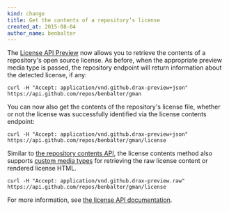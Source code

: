 ```yaml
---
kind: change
title: Get the contents of a repository’s license
created_at: 2015-08-04
author_name: benbalter
---
```


The [License API Preview](/v3/licenses/) now allows you to retrieve the contents of a repository's open source license. As before, when the appropriate preview media type is passed, the repository endpoint will return information about the detected license, if any:

    curl -H "Accept: application/vnd.github.drax-preview+json" https://api.github.com/repos/benbalter/gman

You can now also get the contents of the repository's license file, whether or not the license was successfully identified via the license contents endpoint:

    curl -H "Accept: application/vnd.github.drax-preview+json" https://api.github.com/repos/benbalter/gman/license

Similar to [the repository contents API](/v3/repos/contents/#get-contents), the license contents method also supports [custom media types](/v3/repos/contents/#custom-media-types) for retrieving the raw license content or rendered license HTML.

    curl -H "Accept: application/vnd.github.drax-preview.raw" https://api.github.com/repos/benbalter/gman/license

For more information, see [the license API documentation](/v3/licenses/#get-the-contents-of-a-repositorys-license).
